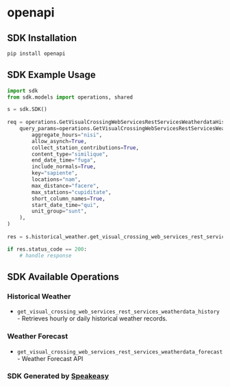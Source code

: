 # openapi

<!-- Start SDK Installation -->
## SDK Installation

```bash
pip install openapi
```
<!-- End SDK Installation -->

## SDK Example Usage
<!-- Start SDK Example Usage -->
```python
import sdk
from sdk.models import operations, shared

s = sdk.SDK()
    
req = operations.GetVisualCrossingWebServicesRestServicesWeatherdataHistoryRequest(
    query_params=operations.GetVisualCrossingWebServicesRestServicesWeatherdataHistoryQueryParams(
        aggregate_hours="nisi",
        allow_asynch=True,
        collect_station_contributions=True,
        content_type="similique",
        end_date_time="fuga",
        include_normals=True,
        key="sapiente",
        locations="nam",
        max_distance="facere",
        max_stations="cupiditate",
        short_column_names=True,
        start_date_time="qui",
        unit_group="sunt",
    ),
)
    
res = s.historical_weather.get_visual_crossing_web_services_rest_services_weatherdata_history(req)

if res.status_code == 200:
    # handle response
```
<!-- End SDK Example Usage -->

<!-- Start SDK Available Operations -->
## SDK Available Operations

### Historical Weather

* `get_visual_crossing_web_services_rest_services_weatherdata_history` - Retrieves hourly or daily historical weather records.

### Weather Forecast

* `get_visual_crossing_web_services_rest_services_weatherdata_forecast` - Weather Forecast API

<!-- End SDK Available Operations -->

### SDK Generated by [Speakeasy](https://docs.speakeasyapi.dev/docs/using-speakeasy/client-sdks)
